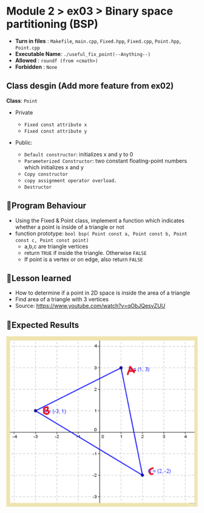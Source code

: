 # Module 2 > ex03 > Binary space partitioning (BSP)

- **Turn in files**  : `Makefile`, `main.cpp`, `Fixed.hpp`, `Fixed.cpp`, `Point.hpp`, `Point.cpp`
- **Executable Name**: `./useful_fix_point(--Anything--)`
- **Allowed**        : `roundf (from <cmath>)`
- **Forbidden**        : `None`

## Class desgin (Add more feature from ex02)

**Class**: `Point`
- Private
    - `Fixed const attribute x`
    - `Fixed const attribute y`

- Public: 
    - `Default constructor`:  initializes x and y to 0
    - `Parameterized Constructor`: two constant floating-point numbers which initializes x and y
    - `Copy constructor`
    - `copy assignment operator overload.`
    - `Destructor`


## 📝Program Behaviour
- Using the Fixed & Point class, implement a function which indicates whether a point is inside of a triangle or not
- function prototype: `bool bsp( Point const a, Point const b, Point const c, Point const point)`
    - a,b,c are triangle vertices
    - return `TRUE` if inside the triangle. Otherwise `FALSE`
    - If point is a vertex or on edge, also return `FALSE`

## 🤔Lesson learned
- How to determine if a point in 2D space is inside the area of a triangle
- Find area of a triangle with 3 vertices
- Source: <https://www.youtube.com/watch?v=qObJQesvZUU>

## 🧪Expected Results
![alt text](triangle.png)


